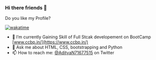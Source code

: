 ### Hi there friends 👋

Do you like my Profile?

[![wakatime](https://wakatime.com/badge/user/8980ae70-4035-45bb-8c9a-a45067c11b98.svg)](https://wakatime.com/@8980ae70-4035-45bb-8c9a-a45067c11b98)

- 🔭 I’m currently Gaining Skill of Full Stcak developement on BootCamp [www.ccbp.in/](https://www.ccbp.in/)
- 💬 Ask me about HTML, CSS, bootstrapping and Python
- 📫 How to reach me: [@AdityaN71677515](https://twitter.com/AdityaN71677515) on Twitter

<!--
**Aditya-Narayan-Nayak/Aditya-Narayan-Nayak** is a ✨ _special_ ✨ repository because its `README.md` (this file) appears on your GitHub profile.

Here are some ideas to get you started:

- 🔭 I’m currently working on ...
- 🌱 I’m currently learning ...
- 👯 I’m looking to collaborate on ...
- 🤔 I’m looking for help with ...
- 💬 Ask me about ...
- 📫 How to reach me: ...
- 😄 Pronouns: ...
- ⚡ Fun fact: ...
-->
